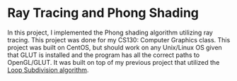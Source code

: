 # Ray Tracing and Phong Shading
In this project, I implemented the Phong shading algorithm utilizing ray tracing.
This project was done for my CS130: Computer Graphics class. This project was built 
on CentOS, but should work on any Unix/Linux OS given that GLUT is installed and the program 
has all the correct paths to OpenGL/GLUT. It was built on top of my previous project that utilized the 
[Loop Subdivision algorithm](https://github.com/twils1337/LoopSubdivision).
